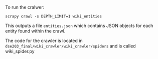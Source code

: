    To run the cralwer:
   
   `scrapy crawl -s DEPTH_LIMIT=1 wiki_entities`
   
   This outputs a file `entities.json` which contains JSON objects for each entity found within the crawl.
   
   The code for the crawler is located in `dse203_final/wiki_crawler/wiki_crawler/spiders` and is called wiki_spider.py
